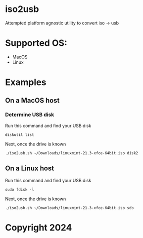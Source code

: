 iso2usb
=======

Attempted platform agnostic utility to convert iso -> usb


# Supported OS:

- MacOS
- Linux


# Examples

## On a MacOS host


### Determine USB disk

Run this command and find your USB disk

```
diskutil list
```

Next, once the drive is known

```
./iso2usb.sh ~/Downloads/linuxmint-21.3-xfce-64bit.iso disk2
```


## On a Linux host

Run this command and find your USB disk
```
sudo fdisk -l
```

Next, once the drive is known

```
./iso2usb.sh ~/Downloads/linuxmint-21.3-xfce-64bit.iso sdb
```


# Copyright 2024
